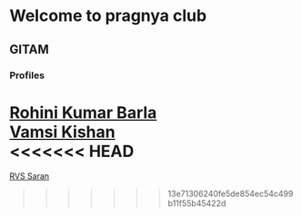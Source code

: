 # Welcome to pragnya club

## GITAM

### Profiles

[Rohini Kumar Barla](rohinibarla)    
[Vamsi Kishan](nrajana)   
<<<<<<< HEAD
=======
[RVS Saran](vravilla)  

>>>>>>> 13e71306240fe5de854ec54c499b11f55b45422d